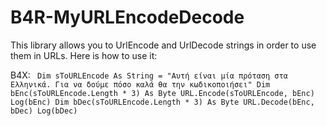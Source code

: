 # B4R-MyURLEncodeDecode
This library  allows you to UrlEncode and UrlDecode strings in order to use them in URLs. Here is how to use it:

B4X:
<code>
    Dim sToURLEncode As String = "Αυτή είναι μία πρόταση στα Ελληνικά. Για να δούμε πόσο καλά θα την κωδικοποιήσει"
    Dim bEnc(sToURLEncode.Length * 3) As Byte
    URL.Encode(sToURLEncode, bEnc)
    Log(bEnc)
    Dim bDec(sToURLEncode.Length * 3) As Byte
    URL.Decode(bEnc, bDec)
    Log(bDec)
</code>
